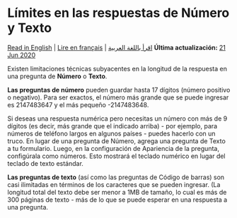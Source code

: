 # Límites en las respuestas de Número y Texto
<a href="../number_text_responses.html">Read in English</a> | <a href="../fr/number_text_responses.html">Lire en français</a> | <a href="../ar/number_text_responses.html">اقرأ باللغة العربية</a>
**Última actualización:** <a href="https://github.com/kobotoolbox/docs/blob/0c5dd6987a26369bd16e779f6ee2ad77e2243b26/source/number_text_responses.md" class="reference">21 Jun 2020</a>

Existen limitaciones técnicas subyacentes en la longitud de la respuesta en una pregunta de **Número** o **Texto**.
 
**Las preguntas de número** pueden guardar hasta 17 dígitos (número positivo o negativo). Para ser exactos, el número más grande que se puede ingresar es 2147483647 y el más pequeño -2147483648.
 
Si deseas una respuesta numérica pero necesitas un número con más de 9 dígitos (es decir, más grande que el indicado arriba) - por ejemplo, para números de teléfono largos en algunos países - puedes hacerlo con un truco. En lugar de una pregunta de Número, agrega una pregunta de Texto a tu formulario. Luego, en la configuración de Apariencia de la pregunta, configúrala como números. Esto mostrará el teclado numérico en lugar del teclado de texto estándar.

**Las preguntas de texto** (así como las preguntas de Código de barras) son casi ilimitadas en términos de los caracteres que se pueden ingresar. (La longitud total del texto debe ser menor a 1MB de tamaño, lo cual es más de 300 páginas de texto - más de lo que se puede esperar en una respuesta a una pregunta.